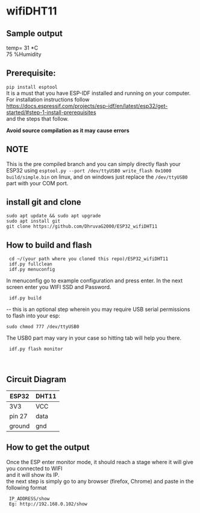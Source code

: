 # wifiDHT11 
## Sample output
temp= 31 *C 	<br />
75 %Humidity

## Prerequisite: 

`pip install esptool` <br />
It is a must that you have ESP-IDF installed and running on your computer. <br />
For installation instructions follow  <br />
https://docs.espressif.com/projects/esp-idf/en/latest/esp32/get-started/#step-1-install-prerequisites  <br />
and the steps that follow.  <br />

**Avoid source compilation as it may cause errors** <br />

## NOTE 
This is the pre compiled branch and you can simply directly flash your ESP32 using ` esptool.py --port /dev/ttyUSB0 write_flash 0x1000 build/simple.bin ` on linux, and on windows just replace the `/dev/ttyUSB0` part with your COM port.

## install git and clone
```
sudo apt update && sudo apt upgrade
sudo apt install git
git clone https://github.com/DhruvaG2000/ESP32_wifiDHT11 
```
## How to build and flash
```
 cd ~/(your path where you cloned this repo)/ESP32_wifiDHT11	
 idf.py fullclean
 idf.py menuconfig
```
In menuconfig go to example configuration and press enter.
In the next screen enter you WIFI SSD and Password.
```	
 idf.py build	
 ```
-- this is an optional step wherein you may require USB serial permissions to flash into your esp:	<br />	
 ```
 sudo chmod 777 /dev/ttyUSB0   
```
The USB0 part may vary in your case so hitting tab will help you there.	<br />
``` 
 idf.py flash monitor
```
<br />

## Circuit Diagram
| ESP32         | DHT11         |
| ------------- | ------------- |
| 3V3           | VCC           |
| pin 27        | data          |
| ground        | gnd           |

## How to get the output
Once the ESP enter monitor mode, it should reach a stage where it will give you connected to WIFI 	<br />
and it will show its IP.	<br />
the next step is simply go to any browser (firefox, Chrome) and paste in the following format	<br />
```
 IP_ADDRESS/show
 Eg: http://192.168.0.102/show  
```